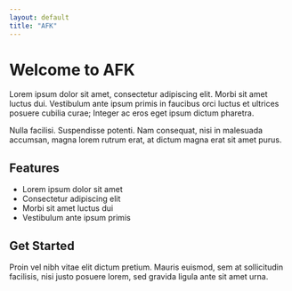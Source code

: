```yaml
---
layout: default
title: "AFK"
---
```


# Welcome to AFK

Lorem ipsum dolor sit amet, consectetur adipiscing elit. Morbi sit amet luctus dui. Vestibulum ante ipsum primis in faucibus orci luctus et ultrices posuere cubilia curae; Integer ac eros eget ipsum dictum pharetra.

Nulla facilisi. Suspendisse potenti. Nam consequat, nisi in malesuada accumsan, magna lorem rutrum erat, at dictum magna erat sit amet purus.

## Features

- Lorem ipsum dolor sit amet
- Consectetur adipiscing elit
- Morbi sit amet luctus dui
- Vestibulum ante ipsum primis

## Get Started

Proin vel nibh vitae elit dictum pretium. Mauris euismod, sem at sollicitudin facilisis, nisi justo posuere lorem, sed gravida ligula ante sit amet urna.
